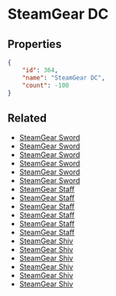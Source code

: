 # SteamGear DC

<no description available>

## Properties

```json
{
    "id": 364,
    "name": "SteamGear DC",
    "count": -100
}
```

## Related

- [SteamGear Sword](../items/10382-steamgear-sword.md)
- [SteamGear Sword](../items/10383-steamgear-sword.md)
- [SteamGear Sword](../items/10384-steamgear-sword.md)
- [SteamGear Sword](../items/10385-steamgear-sword.md)
- [SteamGear Sword](../items/10386-steamgear-sword.md)
- [SteamGear Sword](../items/10387-steamgear-sword.md)
- [SteamGear Staff](../items/10388-steamgear-staff.md)
- [SteamGear Staff](../items/10389-steamgear-staff.md)
- [SteamGear Staff](../items/10390-steamgear-staff.md)
- [SteamGear Staff](../items/10391-steamgear-staff.md)
- [SteamGear Staff](../items/10392-steamgear-staff.md)
- [SteamGear Staff](../items/10393-steamgear-staff.md)
- [SteamGear Shiv](../items/10394-steamgear-shiv.md)
- [SteamGear Shiv](../items/10395-steamgear-shiv.md)
- [SteamGear Shiv](../items/10396-steamgear-shiv.md)
- [SteamGear Shiv](../items/10397-steamgear-shiv.md)
- [SteamGear Shiv](../items/10398-steamgear-shiv.md)
- [SteamGear Shiv](../items/10399-steamgear-shiv.md)

